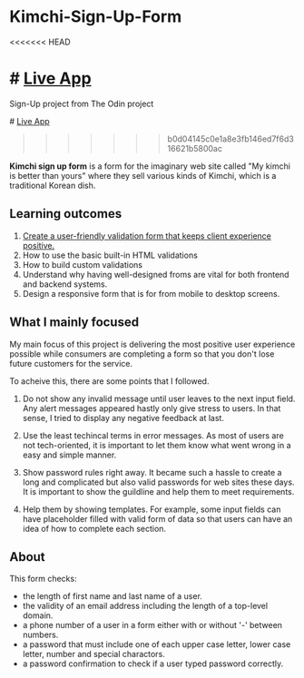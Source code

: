 # Kimchi-Sign-Up-Form
<<<<<<< HEAD

\# [Live App](https://eyeri91.github.io/Sign-Up-Form/)
=======
Sign-Up project from The Odin project

 \# [Live App](https://eyeri91.github.io/Kimchi-Sign-Up-Form/)
>>>>>>> b0d04145c0e1a8e3fb146ed7f6d316621b5800ac

**Kimchi sign up form** is a form for the imaginary web site called "My kimchi is better than yours" where they sell various kinds of Kimchi, which is a traditional Korean dish.

## Learning outcomes

1. [Create a user-friendly validation form that keeps client experience positive.](#what-i-mainly-focused)
2. How to use the basic built-in HTML validations
3. How to build custom validations
4. Understand why having well-designed froms are vital for both frontend and backend systems.
5. Design a responsive form that is for from mobile to desktop screens.

## What I mainly focused

My main focus of this project is delivering the most positive user experience possible while consumers are completing a form so that you don't lose future customers for the service.

To acheive this, there are some points that I followed.

1. Do not show any invalid message until user leaves to the next input field.
   Any alert messages appeared hastly only give stress to users. In that sense, I tried to display any negative feedback at last.

2. Use the least techincal terms in error messages.
   As most of users are not tech-oriented, it is important to let them know what went wrong in a easy and simple manner.

3. Show password rules right away.
   It became such a hassle to create a long and complicated but also valid passwords for web sites these days. It is important to show the guildline and help them to meet requirements.

4. Help them by showing templates.
   For example, some input fields can have placeholder filled with valid form of data so that users can have an idea of how to complete each section.

## About

This form checks:

- the length of first name and last name of a user.
- the validity of an email address including the length of a top-level domain.
- a phone number of a user in a form either with or without '-' between numbers.
- a password that must include one of each upper case letter, lower case letter, number and special charactors.
- a password confirmation to check if a user typed password correctly.
